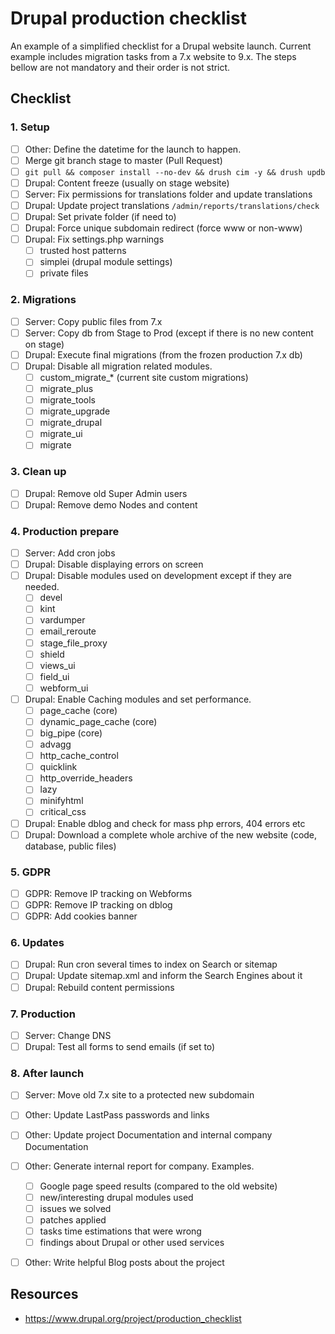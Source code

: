 # Drupal production checklist

An example of a simplified checklist for a Drupal website launch.
Current example includes migration tasks from a 7.x website to 9.x.
The steps bellow are not mandatory and their order is not strict.

## Checklist

### 1. Setup
- [ ] Other: Define the datetime for the launch to happen.
- [ ] Merge git branch stage to master (Pull Request)
- [ ] `git pull && composer install --no-dev && drush cim -y && drush updb`
- [ ] Drupal: Content freeze (usually on stage website)
- [ ] Server: Fix permissions for translations folder and update translations
- [ ] Drupal: Update project translations `/admin/reports/translations/check`
- [ ] Drupal: Set private folder (if need to)
- [ ] Drupal: Force unique subdomain redirect (force www or non-www)
- [ ] Drupal: Fix settings.php warnings
  - [ ] trusted host patterns
  - [ ] simplei (drupal module settings)
  - [ ] private files

### 2. Migrations
- [ ] Server: Copy public files from 7.x
- [ ] Server: Copy db from Stage to Prod (except if there is no new content on stage)
- [ ] Drupal: Execute final migrations (from the frozen production 7.x db)
- [ ] Drupal: Disable all migration related modules.
  - [ ] custom_migrate_\* (current site custom migrations)
  - [ ] migrate_plus
  - [ ] migrate_tools
  - [ ] migrate_upgrade
  - [ ] migrate_drupal
  - [ ] migrate_ui
  - [ ] migrate

### 3. Clean up
- [ ] Drupal: Remove old Super Admin users
- [ ] Drupal: Remove demo Nodes and content

### 4. Production prepare
- [ ] Server: Add cron jobs
- [ ] Drupal: Disable displaying errors on screen
- [ ] Drupal: Disable modules used on development except if they are needed.
  - [ ] devel
  - [ ] kint
  - [ ] vardumper
  - [ ] email_reroute
  - [ ] stage_file_proxy
  - [ ] shield
  - [ ] views_ui
  - [ ] field_ui
  - [ ] webform_ui
- [ ] Drupal: Enable Caching modules and set performance.
  - [ ] page_cache (core)
  - [ ] dynamic_page_cache (core)
  - [ ] big_pipe (core)
  - [ ] advagg
  - [ ] http_cache_control
  - [ ] quicklink
  - [ ] http_override_headers
  - [ ] lazy
  - [ ] minifyhtml
  - [ ] critical_css
- [ ] Drupal: Enable dblog and check for mass php errors, 404 errors etc
- [ ] Drupal: Download a complete whole archive of the new website (code, database, public files)

### 5. GDPR
- [ ] GDPR: Remove IP tracking on Webforms
- [ ] GDPR: Remove IP tracking on dblog
- [ ] GDPR: Add cookies banner

### 6. Updates
- [ ] Drupal: Run cron several times to index on Search or sitemap
- [ ] Drupal: Update sitemap.xml and inform the Search Engines about it
- [ ] Drupal: Rebuild content permissions

### 7. Production
- [ ] Server: Change DNS
- [ ] Drupal: Test all forms to send emails (if set to)

### 8. After launch
- [ ] Server: Move old 7.x site to a protected new subdomain
- [ ] Other: Update LastPass passwords and links
- [ ] Other: Update project Documentation and internal company Documentation
- [ ] Other: Generate internal report for company. Examples.
  - [ ] Google page speed results (compared to the old website)
  - [ ] new/interesting drupal modules used
  - [ ] issues we solved
  - [ ] patches applied
  - [ ] tasks time estimations that were wrong
  - [ ] findings about Drupal or other used services
- [ ] Other: Write helpful Blog posts about the project


## Resources

- https://www.drupal.org/project/production_checklist
